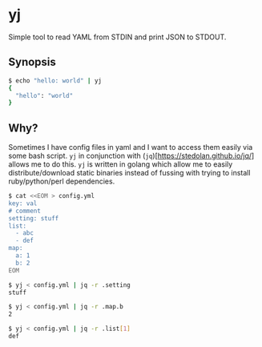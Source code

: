 # yj

Simple tool to read YAML from STDIN and print JSON to STDOUT.

## Synopsis

```sh
$ echo "hello: world" | yj
{
  "hello": "world"
}
```

## Why?

Sometimes I have config files in yaml and I want to access them easily via some bash script. `yj` in conjunction with (`jq`)[https://stedolan.github.io/jq/] allows me to do this. `yj` is written in golang which allow me to easily distribute/download static binaries instead of fussing with trying to install ruby/python/perl dependencies.


```sh
$ cat <<EOM > config.yml
key: val
# comment
setting: stuff
list:
  - abc
  - def
map:
  a: 1
  b: 2
EOM

$ yj < config.yml | jq -r .setting
stuff

$ yj < config.yml | jq -r .map.b
2

$ yj < config.yml | jq -r .list[1]
def
```